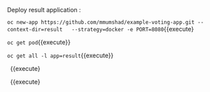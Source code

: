 
Deploy result application : 


`oc new-app https://github.com/mmumshad/example-voting-app.git --context-dir=result   --strategy=docker -e PORT=8080`{{execute}


`oc get pod`{{execute}}


`oc get all -l app=result`{{execute}}


` `{{execute}



` `{{execute}

